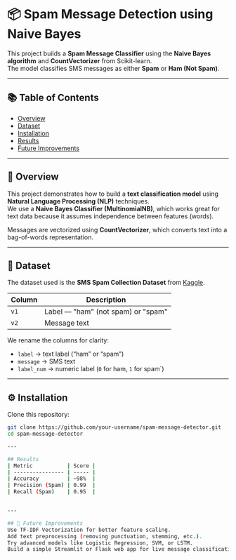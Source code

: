 # 📦 Spam Message Detection using Naive Bayes

This project builds a **Spam Message Classifier** using the **Naive Bayes algorithm** and **CountVectorizer** from Scikit-learn.  
The model classifies SMS messages as either **Spam** or **Ham (Not Spam)**.

---

## 📚 Table of Contents
- [Overview](#overview)
- [Dataset](#dataset)
- [Installation](#installation)
- [Results](#results)
- [Future Improvements](#future-improvements)


---

## 🧠 Overview

This project demonstrates how to build a **text classification model** using **Natural Language Processing (NLP)** techniques.  
We use a **Naive Bayes Classifier (MultinomialNB)**, which works great for text data because it assumes independence between features (words).

Messages are vectorized using **CountVectorizer**, which converts text into a bag-of-words representation.

---

## 🧾 Dataset

The dataset used is the **SMS Spam Collection Dataset** from [Kaggle](https://www.kaggle.com/datasets/uciml/sms-spam-collection-dataset).

| Column | Description |
|---------|-------------|
| `v1` | Label — "ham" (not spam) or "spam" |
| `v2` | Message text |

We rename the columns for clarity:
- `label` → text label (“ham” or “spam”)  
- `message` → SMS text  
- `label_num` → numeric label (`0` for ham, `1` for spam`)

---

## ⚙️ Installation

Clone this repository:
```bash
git clone https://github.com/your-username/spam-message-detector.git
cd spam-message-detector

---

## Results
| Metric           | Score |
| ---------------- | ----- |
| Accuracy         | ~98%  |
| Precision (Spam) | 0.99  |
| Recall (Spam)    | 0.95  |


---

## 🌱 Future Improvements
Use TF-IDF Vectorization for better feature scaling.
Add text preprocessing (removing punctuation, stemming, etc.).
Try advanced models like Logistic Regression, SVM, or LSTM.
Build a simple Streamlit or Flask web app for live message classification.
